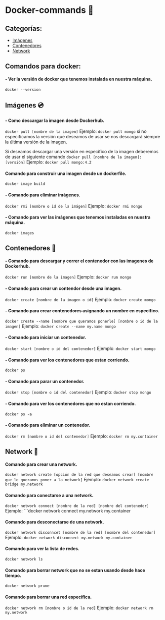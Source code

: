 # Docker-commands :whale:

## Categorías:
- [Imágenes](https://github.com/rgdnetwork/Docker/blob/Docker/Comandos.md#im%C3%A1genes-cd)
- [Contenedores](https://github.com/rgdnetwork/Docker/blob/Docker/Comandos.md#contenedores-department_store)
- [Network](https://github.com/rgdnetwork/Docker/blob/Docker/Comandos.md#network-link)

## Comandos para docker:

#### - Ver la versión de docker que tenemos instalada en nuestra máquina.
```docker --version```

## Imágenes :cd:

#### - Como descargar la imagen desde Dockerhub.
```docker pull [nombre de la imagen]```
Ejemplo: ```docker pull mongo``` si no especificamos la versión que deseamos de usar se nos descargará siempre la última versión de la imagen.

Si deseamos descargar una versión en específico de la imagen deberemos de usar el siguiente comando ```docker pull [nombre de la imagen]:[versión]```
Ejemplo: ```docker pull mongo:4.2```

#### Comando para construir una imagen desde un dockerfile.
```docker image build```

#### - Comando para eliminar imágenes.
```docker rmi [nombre o id de la imágen]```
Ejemplo: ```docker rmi mongo```

#### - Comando para ver las imágenes que tenemos instaladas en nuestra máquina.
```docker images```

## Contenedores :department_store:

#### - Comando para descargar y correr el contenedor con las imagenes de Dockerhub.
```docker run [nombre de la imagen]``` 
Ejemplo: ```docker run mongo```

#### - Comando para crear un contendor desde una imagen.
```docker create [nombre de la imagen o id]``` Ejemplo: ```docker create mongo```

#### - Comando para crear contenedores asignando un nombre en específico.
```docker create --name [nombre que queramos ponerle] [nombre o id de la imagen]```
Ejemplo: ```docker create --name my.name mongo```

#### - Comando para iniciar un contenedor.
```docker start [nombre o id del contenedor]```
Ejemplo: ```docker start mongo```

#### - Comando para ver los contenedores que estan corriendo.
```docker ps```

#### - Comando para parar un contenedor.
```docker stop [nombre o id del contenedor]```
Ejemplo: ```docker stop mongo```

#### - Comando para ver los contenedores que no estan corriendo.
```docker ps -a```

#### - Comando para eliminar un contenedor.
```docker rm [nombre o id del contenedor]```
Ejemplo: ```docker rm my.container```

## Network :link:

#### Comando para crear una network.
```docker network create [opción de la red que deseamos crear] [nombre que le queramos poner a la network]```
Ejemplo: ```docker network create bridge my.network```

#### Comando para conectarse a una network.
```docker network connect [nombre de la red] [nombre del contenedor]```
Ejemplo: ```docker network connect my.network my.container 

#### Comando para desconectarse de una network.
```docker network disconncet [nombre de la red] [nombre del contenedor]```
Ejemplo: ```docker network disconnect my.network my.container```

#### Comando para ver la lista de redes.
```docker network ls```

#### Comando para borrar network que no se estan usando desde hace tiempo.
```docker network prune```

#### Comando para borrar una red específica.
```docker network rm [nombre o id de la red]```
Ejemplo: ```docker network rm my.network```









